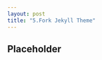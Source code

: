 ```yaml
---
layout: post
title: "5.Fork Jekyll Theme"
---
```

<html> 
  <body>
    <h2>Placeholder</h2>
  </body>
</html>
